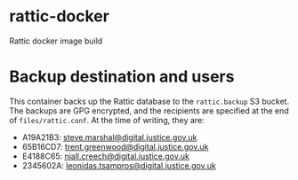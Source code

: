 # rattic-docker
Rattic docker image build

# Backup destination and users

This container backs up the Rattic database to the `rattic.backup` S3
bucket. The backups are GPG encrypted, and the recipients are specified
at the end of `files/rattic.conf`. At the time of writing, they are:

- A19A21B3: steve.marshal@digital.justice.gov.uk
- 65B16CD7: trent.greenwood@digital.justice.gov.uk
- E4188C65: niall.creech@digital.justice.gov.uk
- 2345602A: leonidas.tsampros@digital.justice.gov.uk
